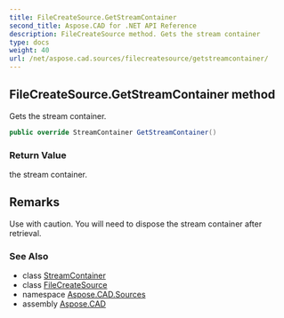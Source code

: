 ```yaml
---
title: FileCreateSource.GetStreamContainer
second_title: Aspose.CAD for .NET API Reference
description: FileCreateSource method. Gets the stream container
type: docs
weight: 40
url: /net/aspose.cad.sources/filecreatesource/getstreamcontainer/
---
```

## FileCreateSource.GetStreamContainer method

Gets the stream container.

```csharp
public override StreamContainer GetStreamContainer()
```

### Return Value

the stream container.

## Remarks

Use with caution. You will need to dispose the stream container after retrieval.

### See Also

* class [StreamContainer](../../../aspose.cad/streamcontainer/)
* class [FileCreateSource](../)
* namespace [Aspose.CAD.Sources](../../filecreatesource/)
* assembly [Aspose.CAD](../../../)


